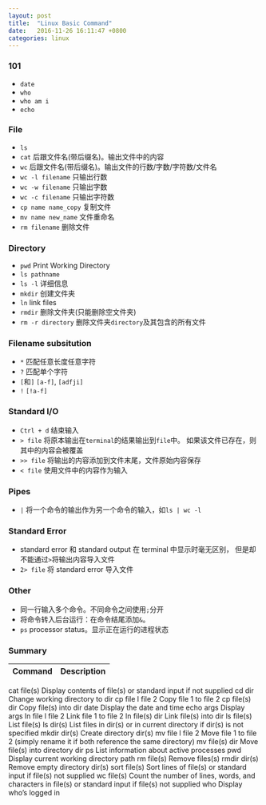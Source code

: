 ```yaml
---
layout: post
title:  "Linux Basic Command"
date:   2016-11-26 16:11:47 +0800
categories: linux
---
```


### 101

* `date`
* `who`
* `who am i`
* `echo`

### File

* `ls`
* `cat` 后跟文件名(带后缀名)。输出文件中的内容
* `wc` 后跟文件名(带后缀名)。输出文件的行数/字数/字符数/文件名
* `wc -l filename` 只输出行数
* `wc -w filename` 只输出字数
* `wc -c filename` 只输出字符数
* `cp name name_copy` 复制文件
* `mv name new_name` 文件重命名
* `rm filename` 删除文件

### Directory

* `pwd` Print Working Directory
* `ls pathname`
* `ls -l` 详细信息
* `mkdir` 创建文件夹
* `ln` link files
* `rmdir` 删除文件夹(只能删除空文件夹)
* `rm -r directory` 删除文件夹`directory`及其包含的所有文件

### Filename subsitution

* `*` 匹配任意长度任意字符
* `?` 匹配单个字符
* `[`和`]` `[a-f]`, `[adfji]`
* `!` `[!a-f]`

### Standard I/O

* `Ctrl + d` 结束输入
* `> file` 将原本输出在`terminal`的结果输出到`file`中。
  如果该文件已存在，则其中的内容会被覆盖
* `>> file` 将输出的内容添加到文件末尾，文件原始内容保存
* `< file` 使用文件中的内容作为输入

### Pipes

* `|` 将一个命令的输出作为另一个命令的输入，如`ls | wc -l`

### Standard Error

* standard error 和 standard output 在 terminal 中显示时毫无区别，
但是却不能通过`>`将输出内容导入文件
* `2> file` 将 standard error 导入文件

### Other

* 同一行输入多个命令。不同命令之间使用`;`分开
* 将命令转入后台运行：在命令结尾添加`&`。
* `ps` processor status。显示正在运行的进程状态

### Summary

Command | Description
------- | -----------
cat file(s) Display contents of  file(s) or standard input if not supplied
cd dir Change working directory to  dir
cp file l file 2 Copy  file 1 to  file 2
cp file(s) dir Copy  file(s) into  dir
date Display the date and time
echo args Display  args
ln file l file 2 Link  file 1 to  file 2
ln file(s) dir Link  file(s) into  dir
ls file(s) List  file(s)
ls dir(s) List files in  dir(s) or in current directory if  dir(s) is not specified
mkdir dir(s) Create directory  dir(s)
mv file l file 2 Move  file 1 to  file 2 (simply rename it if both reference the
same directory)
mv file(s) dir Move  file(s) into directory  dir
ps List information about active processes
pwd Display current working directory path
rm file(s) Remove  files(s)
rmdir dir(s) Remove empty directory  dir(s)
sort file(s) Sort lines of  file(s) or standard input if  file(s) not supplied
wc file(s) Count the number of lines, words, and characters in  file(s) or standard
input if  file(s) not supplied
who Display who’s logged in
